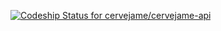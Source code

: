 [ ![Codeship Status for cervejame/cervejame-api](https://app.codeship.com/projects/989bc1c0-31fb-0136-7e36-7ea0b15246e0/status?branch=master)](https://app.codeship.com/projects/288860)